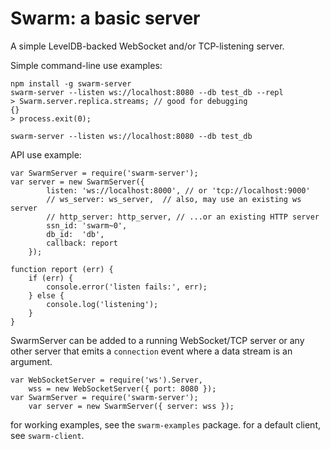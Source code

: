 # Swarm: a basic server

A simple LevelDB-backed WebSocket and/or TCP-listening server.

Simple command-line use examples:

    npm install -g swarm-server
    swarm-server --listen ws://localhost:8080 --db test_db --repl
    > Swarm.server.replica.streams; // good for debugging
    {}
    > process.exit(0);

    swarm-server --listen ws://localhost:8080 --db test_db

API use example:

    var SwarmServer = require('swarm-server');
    var server = new SwarmServer({
            listen: 'ws://localhost:8000', // or 'tcp://localhost:9000'
            // ws_server: ws_server,  // also, may use an existing ws server
            // http_server: http_server, // ...or an existing HTTP server
            ssn_id: 'swarm~0',
            db_id:  'db',
            callback: report
        });

    function report (err) {
        if (err) {
            console.error('listen fails:', err);
        } else {
            console.log('listening');
        }
    }

SwarmServer can be added to a running WebSocket/TCP server or any other server that emits a `connection` event where a data stream is an argument.

    var WebSocketServer = require('ws').Server,
        wss = new WebSocketServer({ port: 8080 });
    var SwarmServer = require('swarm-server');
        var server = new SwarmServer({ server: wss });


for working examples,  see the `swarm-examples` package.
for a default client, see `swarm-client`.
